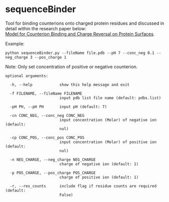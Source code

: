 # sequenceBinder
Tool for binding counterions onto charged protein residues and discussed in detail within the research paper below:  
[Model for Counterion Binding and Charge Reversal on Protein Surfaces](https://doi-org.manchester.idm.oclc.org/10.1021/acs.molpharmaceut.9b01047).

Example: 
```
python sequenceBinder.py --fileName file.pdb --pH 7 --conc_neg 0.1 --neg_charge 3 --pos_charge 1
``` 
Note: Only set concentration of positive or negative counterion.

```
optional arguments:

  -h, --help            show this help message and exit
  
  -f FILENAME, --fileName FILENAME
                        input pdb list file name (default: pdbs.list)
                        
  -pH PH, --pH PH       input pH (default: 7)
  
  -cn CONC_NEG, --conc_neg CONC_NEG
                        input concentration (Molar) of negative ion (default:
                        nul)
                        
  -cp CONC_POS, --conc_pos CONC_POS
                        input concentration (Molar) of positive ion (default:
                        nul)
                        
  -n NEG_CHARGE, --neg_charge NEG_CHARGE
                        charge of negative ion (default: 1)
                        
  -p POS_CHARGE, --pos_charge POS_CHARGE
                        charge of positive ion (default: 1)
                        
  -r, --res_counts      include flag if residue counts are required (default:
                        False)
```
